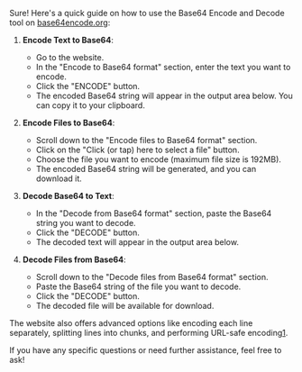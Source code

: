 Sure! Here's a quick guide on how to use the Base64 Encode and Decode tool on [base64encode.org](https://www.base64encode.org/):

1. **Encode Text to Base64**:
   - Go to the website.
   - In the "Encode to Base64 format" section, enter the text you want to encode.
   - Click the "ENCODE" button.
   - The encoded Base64 string will appear in the output area below. You can copy it to your clipboard.

2. **Encode Files to Base64**:
   - Scroll down to the "Encode files to Base64 format" section.
   - Click on the "Click (or tap) here to select a file" button.
   - Choose the file you want to encode (maximum file size is 192MB).
   - The encoded Base64 string will be generated, and you can download it.

3. **Decode Base64 to Text**:
   - In the "Decode from Base64 format" section, paste the Base64 string you want to decode.
   - Click the "DECODE" button.
   - The decoded text will appear in the output area below.

4. **Decode Files from Base64**:
   - Scroll down to the "Decode files from Base64 format" section.
   - Paste the Base64 string of the file you want to decode.
   - Click the "DECODE" button.
   - The decoded file will be available for download.

The website also offers advanced options like encoding each line separately, splitting lines into chunks, and performing URL-safe encoding[1](https://www.base64encode.org/).

If you have any specific questions or need further assistance, feel free to ask!